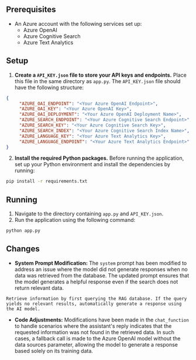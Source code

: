 ## Prerequisites

- An Azure account with the following services set up:
  - Azure OpenAI
  - Azure Cognitive Search
  - Azure Text Analytics

## Setup
1. **Create a `API_KEY.json` file to store your API keys and endpoints.** Place this file in the same directory as `app.py`. The `API_KEY.json` file should have the following structure:

```json
{
     "AZURE_OAI_ENDPOINT": "<Your Azure OpenAI Endpoint>",
     "AZURE_OAI_KEY": "<Your Azure OpenAI Key>",
     "AZURE_OAI_DEPLOYMENT": "<Your Azure OpenAI Deployment Name>",
     "AZURE_SEARCH_ENDPOINT": "<Your Azure Cognitive Search Endpoint>",
     "AZURE_SEARCH_KEY": "<Your Azure Cognitive Search Key>",
     "AZURE_SEARCH_INDEX": "<Your Azure Cognitive Search Index Name>",
     "AZURE_LANGUAGE_KEY": "<Your Azure Text Analytics Key>",
     "AZURE_LANGUAGE_ENDPOINT": "<Your Azure Text Analytics Endpoint>"
}
```
2. **Install the required Python packages.** Before running the application, set up your Python environment and install the dependencies by running:
```bash
pip install -r requirements.txt
```
## Running 
1. Navigate to the directory containing `app.py` and `API_KEY.json`.
2. Run the application using the following command:
```bash
python app.py
```

## Changes

- **System Prompt Modification:** The `system` prompt has been modified to address an issue where the model did not generate responses when no data was retrieved from the database. The updated prompt ensures that the model generates a helpful response even if the search does not return relevant data.
```prompt
Retrieve information by first querying the RAG database. If the query yields no relevant results, automatically generate a response using the AI model.
```
- **Code Adjustments:** Modifications have been made in the `chat_function` to handle scenarios where the assistant's reply indicates that the requested information was not found in the retrieved data. In such cases, a fallback call is made to the Azure OpenAI model without the data sources parameter, allowing the model to generate a response based solely on its training data.